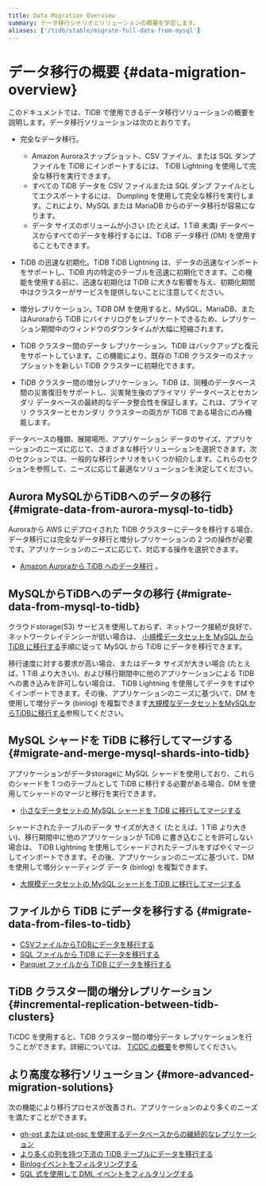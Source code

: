 ```yaml
---
title: Data Migration Overview
summary: データ移行シナリオとソリューションの概要を学習します。
aliases: ['/tidb/stable/migrate-full-data-from-mysql']
---
```


# データ移行の概要 {#data-migration-overview}

このドキュメントでは、TiDB で使用できるデータ移行ソリューションの概要を説明します。データ移行ソリューションは次のとおりです。

-   完全なデータ移行。
    -   Amazon Auroraスナップショット、CSV ファイル、または SQL ダンプファイルを TiDB にインポートするには、 TiDB Lightning を使用して完全な移行を実行できます。
    -   すべての TiDB データを CSV ファイルまたは SQL ダンプ ファイルとしてエクスポートするには、 Dumpling を使用して完全な移行を実行します。これにより、MySQL または MariaDB からのデータ移行が容易になります。
    -   データ サイズのボリュームが小さい (たとえば、1 TiB 未満) データベースからすべてのデータを移行するには、TiDB データ移行 (DM) を使用することもできます。

-   TiDB の迅速な初期化。TiDB TiDB Lightning は、データの迅速なインポートをサポートし、TiDB 内の特定のテーブルを迅速に初期化できます。この機能を使用する前に、迅速な初期化は TiDB に大きな影響を与え、初期化期間中はクラスターがサービスを提供しないことに注意してください。

-   増分レプリケーション。TiDB DM を使用すると、MySQL、MariaDB、またはAuroraから TiDB にバイナリログをレプリケートできるため、レプリケーション期間中のウィンドウのダウンタイムが大幅に短縮されます。

-   TiDB クラスター間のデータ レプリケーション。TiDB はバックアップと復元をサポートしています。この機能により、既存の TiDB クラスターのスナップショットを新しい TiDB クラスターに初期化できます。

-   TiDB クラスター間の増分レプリケーション。TiDB は、同種のデータベース間の災害復旧をサポートし、災害発生後のプライマリ データベースとセカンダリ データベースの最終的なデータ整合性を保証します。これは、プライマリ クラスターとセカンダリ クラスターの両方が TiDB である場合にのみ機能します。

データベースの種類、展開場所、アプリケーション データのサイズ、アプリケーションのニーズに応じて、さまざまな移行ソリューションを選択できます。次のセクションでは、一般的な移行シナリオをいくつか紹介します。これらのセクションを参照して、ニーズに応じて最適なソリューションを決定してください。

## Aurora MySQLからTiDBへのデータの移行 {#migrate-data-from-aurora-mysql-to-tidb}

Auroraから AWS にデプロイされた TiDB クラスターにデータを移行する場合、データ移行には完全なデータ移行と増分レプリケーションの 2 つの操作が必要です。アプリケーションのニーズに応じて、対応する操作を選択できます。

-   [Amazon Auroraから TiDB へのデータ移行](/migrate-aurora-to-tidb.md) 。

## MySQLからTiDBへのデータの移行 {#migrate-data-from-mysql-to-tidb}

クラウドstorage(S3) サービスを使用しておらず、ネットワーク接続が良好で、ネットワークレイテンシーが低い場合は、 [小規模データセットを MySQL から TiDB に移行する](/migrate-small-mysql-to-tidb.md)手順に従って MySQL から TiDB にデータを移行できます。

移行速度に対する要求が高い場合、またはデータ サイズが大きい場合 (たとえば、1 TiB より大きい)、および移行期間中に他のアプリケーションによる TiDB への書き込みを許可しない場合は、 TiDB Lightning を使用してデータをすばやくインポートできます。その後、アプリケーションのニーズに基づいて、DM を使用して増分データ (binlog) を複製できます[大規模なデータセットをMySQLからTiDBに移行する](/migrate-large-mysql-to-tidb.md)参照してください。

## MySQL シャードを TiDB に移行してマージする {#migrate-and-merge-mysql-shards-into-tidb}

アプリケーションがデータstorageに MySQL シャードを使用しており、これらのシャードを 1 つのテーブルとして TiDB に移行する必要がある場合、DM を使用してシャードのマージと移行を実行できます。

-   [小さなデータセットの MySQL シャードを TiDB に移行してマージする](/migrate-small-mysql-shards-to-tidb.md)

シャードされたテーブルのデータ サイズが大きく (たとえば、1 TiB より大きい)、移行期間中に他のアプリケーションが TiDB に書き込むことを許可しない場合は、 TiDB Lightning を使用してシャードされたテーブルをすばやくマージしてインポートできます。その後、アプリケーションのニーズに基づいて、DM を使用して増分シャーディング データ (binlog) を複製できます。

-   [大規模データセットの MySQL シャードを TiDB に移行してマージする](/migrate-large-mysql-shards-to-tidb.md)

## ファイルから TiDB にデータを移行する {#migrate-data-from-files-to-tidb}

-   [CSVファイルからTiDBにデータを移行する](/migrate-from-csv-files-to-tidb.md)
-   [SQL ファイルから TiDB にデータを移行する](/migrate-from-sql-files-to-tidb.md)
-   [Parquet ファイルから TiDB にデータを移行する](/migrate-from-parquet-files-to-tidb.md)

## TiDB クラスター間の増分レプリケーション {#incremental-replication-between-tidb-clusters}

TiCDC を使用すると、TiDB クラスター間の増分データ レプリケーションを行うことができます。詳細については、 [TiCDC の概要](/ticdc/ticdc-overview.md)を参照してください。

## より高度な移行ソリューション {#more-advanced-migration-solutions}

次の機能により移行プロセスが改善され、アプリケーションのより多くのニーズを満たすことができます。

-   [gh-ost または pt-osc を使用するデータベースからの継続的なレプリケーション](/migrate-with-pt-ghost.md)
-   [より多くの列を持つ下流の TiDB テーブルにデータを移行する](/migrate-with-more-columns-downstream.md)
-   [Binlogイベントをフィルタリングする](/filter-binlog-event.md)
-   [SQL 式を使用して DML イベントをフィルタリングする](/filter-dml-event.md)
